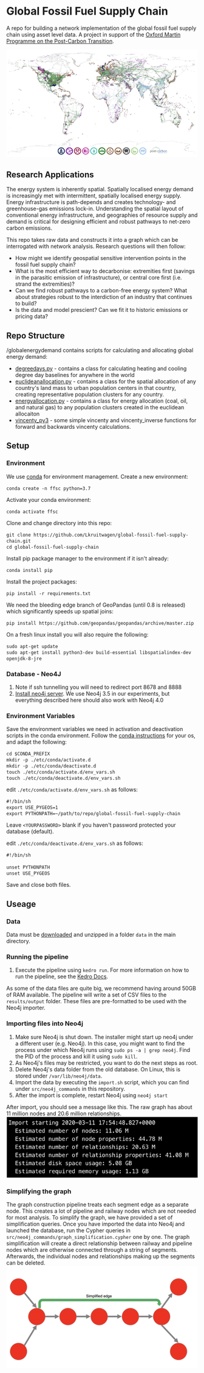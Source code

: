 # Global Fossil Fuel Supply Chain

A repo for building a network implementation of the global fossil fuel supply chain using asset level data. A project in support of the [Oxford Martin Programme on the Post-Carbon Transition](https://www.oxfordmartin.ox.ac.uk/post-carbon/).

![Global fossil fuel infrastructure](image_assets/global_infrastructure.png)

## Research Applications
The energy system is inherently spatial. Spatially localised energy demand is increasingly met with intermittent, spatially localised energy supply. Energy infrastructure is path-depends and creates technology- and greenhouse-gas emissions lock-in. Understanding the spatial layout of conventional energy infrastructure, and geographies of resource supply and demand is critical for designing efficient and robust pathways to net-zero carbon emissions.

This repo takes raw data and constructs it into a graph which can be interrogated with network analysis. Research questions will then follow:
- How might we identify geospatial sensitive intervention points in the fossil fuel supply chain?
- What is the most efficient way to decarbonise: extremities first (savings in the parasitic emission of infrastructure), or central core first (i.e. strand the extremities)?
- Can we find robust pathways to a carbon-free energy system? What about strategies robust to the interdiction of an industry that continues to build?
- Is the data and model prescient? Can we fit it to historic emissions or pricing data?

## Repo Structure

/globalenergydemand contains scripts for calculating and allocating global energy demand:
- [degreedays.py](globalenergydemand/degreedays.py) - contains a class for calculating heating and cooling degree day baselines for anywhere in the world
- [euclideanallocation.py](globalenergydemand/euclideanallocation.py) - contains a class for the spatial allocation of any country's land mass to urban population centers in that country, creating representative population clusters for any country.
- [energyallocation.py](globalenergydemand/energyallocation.py) - contains a class for energy allocation (coal, oil, and natural gas) to any population clusters created in the euclidean allocaiton
- [vincenty_py3](globalenergydemand/vincenty_py.py) - some simple vincenty and vincenty_inverse functions for forward and backwards vincenty calculations.

## Setup

### Environment

We use [conda](https://docs.conda.io/en/latest/miniconda.html) for environment management. Create a new environment:

    conda create -n ffsc python=3.7

Activate your conda environment:

    conda activate ffsc

Clone and change directory into this repo:

    git clone https://github.com/Lkruitwagen/global-fossil-fuel-supply-chain.git
    cd global-fossil-fuel-supply-chain

Install pip package manager to the environment if it isn't already:

    conda install pip

Install the project packages:

    pip install -r requirements.txt

We need the bleeding edge branch of GeoPandas (until 0.8 is released) which significantly speeds up spatial joins:

    pip install https://github.com/geopandas/geopandas/archive/master.zip

On a fresh linux install you will also require the following:

    sudo apt-get update
    sudo apt-get install python3-dev build-essential libspatialindex-dev openjdk-8-jre


### Database - Neo4J
1. Note if ssh tunnelling you will need to redirect port 8678 and 8888
1. [Install neo4j server](https://neo4j.com/docs/operations-manual/current/installation/linux/). We use Neo4j 3.5 in our experiments, 
but everything described here should also work with Neo4j 4.0

### Environment Variables

Save the environment variables we need in activation and deactivation scripts in the conda environment. Follow the [conda instructions](https://docs.conda.io/projects/conda/en/latest/user-guide/tasks/manage-environments.html#setting-environment-variables) for your os, and adapt the following:

    cd $CONDA_PREFIX
    mkdir -p ./etc/conda/activate.d
    mkdir -p ./etc/conda/deactivate.d
    touch ./etc/conda/activate.d/env_vars.sh
    touch ./etc/conda/deactivate.d/env_vars.sh

edit `./etc/conda/activate.d/env_vars.sh` as follows:

    #!/bin/sh
    export USE_PYGEOS=1
    export PYTHONPATH=~/path/to/repo/global-fossil-fuel-supply-chain

Leave `<YOURPASSWORD>` blank if you haven't password protected your database (default).

edit `./etc/conda/deactivate.d/env_vars.sh` as follows:

    #!/bin/sh

    unset PYTHONPATH
    unset USE_PYGEOS

Save and close both files.


## Useage

### Data

Data must be [downloaded](https://drive.google.com/file/d/1LWXT3WyNpMS8xmdFzStbUyQlzdPLGhv_/view?usp=sharing) and unzipped in a folder `data` in the main directory.

### Running the pipeline
1. Execute the pipeline using `kedro run`. For more information on how to run the pipeline, see the [Kedro Docs](https://kedro.readthedocs.io/en/stable/).

As some of the data files are quite big, we recommend having around 50GB of RAM available. The pipeline will write a set of 
CSV files to the `results/output` folder. These files are pre-formatted to be used with the Neo4j importer.

### Importing files into Neo4j
1. Make sure Neo4j is shut down. The installer might start up neo4j under a different user (e.g. Neo4j). 
In this case, you might want to find the process under which Neo4j runs using `sudo ps -a | grep neo4j`. Find the PID of the process and kill it using `sudo kill`.
2. As Neo4j's files may be restricted, you want to do the next steps as root.
3. Delete Neo4j's data folder from the old database. On Linux, this is stored under `/var/lib/neo4j/data`.
4. Import the data by executing the `import.sh` script, which you can find under `src/neo4j_commands` in this repository.
5. After the import is complete, restart Neo4j using `neo4j start`

After import, you should see a message like this. The raw graph has about 11 million nodes and 20.6 million relationships.
![](image_assets/import_complete.png)

### Simplifying the graph
The graph construction pipeline treats each segment edge as a separate node. 
This creates a lot of pipeline and railway nodes which are not needed for most analysis. To simplify the graph, we have provided a set of simplification queries.
Once you have imported the data into Neo4j and launched the database, run the Cypher queries in `src/neo4j_commands/graph_simplification.cypher` one by one. 
The graph simplification will create a direct relationship between railway and pipeline nodes which are otherwise connected through a string of segments. 
Afterwards, the individual nodes and relationships making up the segments can be deleted.
![](image_assets/simplified_edge.png)


